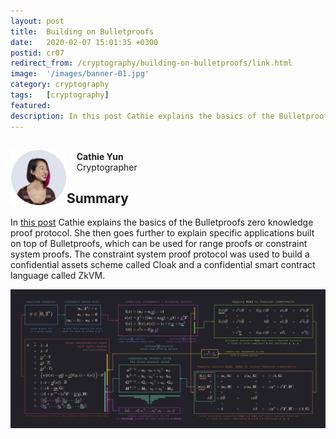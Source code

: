 ```yaml
---
layout: post
title:  Building on Bulletproofs
date:   2020-02-07 15:01:35 +0300
postid: cr07
redirect_from: /cryptography/building-on-bulletproofs/link.html
image:  '/images/banner-01.jpg'
category: cryptography
tags:   [cryptography]
featured:
description: In this post Cathie explains the basics of the Bulletproofs zero knowledge proof protocol.
---
```


<div>
  <p style="float: left;">
    <a href="https://medium.com/@cathieyun/building-on-bulletproofs-2faa58af0ba8" target="_blank"><img src="/images/cryptography/building-on-bulletproofs/profile-pic.png" width="90" /></a>
  </p>
  <p>
    <br>
    &nbsp;&nbsp;&nbsp;&nbsp;<strong>Cathie Yun</strong><br>
    &nbsp;&nbsp;&nbsp;&nbsp;Cryptographer
    <br>
  </p>
</div>



## Summary

In <a href="https://medium.com/@cathieyun/building-on-bulletproofs-2faa58af0ba8" target="_blank">this post</a> Cathie explains the basics of the Bulletproofs zero knowledge proof protocol. She then goes further to explain specific applications built on top of Bulletproofs, which can be used for range proofs or constraint system proofs. The constraint system proof protocol was
used to build a confidential assets scheme called Cloak and a confidential smart contract language called ZkVM.


<p align="center"><img src="/images/cryptography/building-on-bulletproofs/bulletproofs-summary.png" width="1100" /></p>
